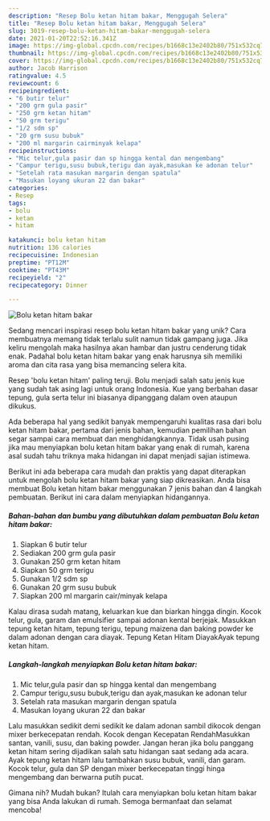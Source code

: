 ```yaml
---
description: "Resep Bolu ketan hitam bakar, Menggugah Selera"
title: "Resep Bolu ketan hitam bakar, Menggugah Selera"
slug: 3019-resep-bolu-ketan-hitam-bakar-menggugah-selera
date: 2021-01-20T22:52:16.341Z
image: https://img-global.cpcdn.com/recipes/b1668c13e2402b80/751x532cq70/bolu-ketan-hitam-bakar-foto-resep-utama.jpg
thumbnail: https://img-global.cpcdn.com/recipes/b1668c13e2402b80/751x532cq70/bolu-ketan-hitam-bakar-foto-resep-utama.jpg
cover: https://img-global.cpcdn.com/recipes/b1668c13e2402b80/751x532cq70/bolu-ketan-hitam-bakar-foto-resep-utama.jpg
author: Jacob Harrison
ratingvalue: 4.5
reviewcount: 6
recipeingredient:
- "6 butir telur"
- "200 grm gula pasir"
- "250 grm ketan hitam"
- "50 grm terigu"
- "1/2 sdm sp"
- "20 grm susu bubuk"
- "200 ml margarin cairminyak kelapa"
recipeinstructions:
- "Mic telur,gula pasir dan sp hingga kental dan mengembang"
- "Campur terigu,susu bubuk,terigu dan ayak,masukan ke adonan telur"
- "Setelah rata masukan margarin dengan spatula"
- "Masukan loyang ukuran 22 dan bakar"
categories:
- Resep
tags:
- bolu
- ketan
- hitam

katakunci: bolu ketan hitam 
nutrition: 136 calories
recipecuisine: Indonesian
preptime: "PT12M"
cooktime: "PT43M"
recipeyield: "2"
recipecategory: Dinner

---
```



![Bolu ketan hitam bakar](https://img-global.cpcdn.com/recipes/b1668c13e2402b80/751x532cq70/bolu-ketan-hitam-bakar-foto-resep-utama.jpg)

Sedang mencari inspirasi resep bolu ketan hitam bakar yang unik? Cara membuatnya memang tidak terlalu sulit namun tidak gampang juga. Jika keliru mengolah maka hasilnya akan hambar dan justru cenderung tidak enak. Padahal bolu ketan hitam bakar yang enak harusnya sih memiliki aroma dan cita rasa yang bisa memancing selera kita.

Resep &#39;bolu ketan hitam&#39; paling teruji. Bolu menjadi salah satu jenis kue yang sudah tak asing lagi untuk orang Indonesia. Kue yang berbahan dasar tepung, gula serta telur ini biasanya dipanggang dalam oven ataupun dikukus.

Ada beberapa hal yang sedikit banyak mempengaruhi kualitas rasa dari bolu ketan hitam bakar, pertama dari jenis bahan, kemudian pemilihan bahan segar sampai cara membuat dan menghidangkannya. Tidak usah pusing jika mau menyiapkan bolu ketan hitam bakar yang enak di rumah, karena asal sudah tahu triknya maka hidangan ini dapat menjadi sajian istimewa.


Berikut ini ada beberapa cara mudah dan praktis yang dapat diterapkan untuk mengolah bolu ketan hitam bakar yang siap dikreasikan. Anda bisa membuat Bolu ketan hitam bakar menggunakan 7 jenis bahan dan 4 langkah pembuatan. Berikut ini cara dalam menyiapkan hidangannya.

<!--inarticleads1-->

##### Bahan-bahan dan bumbu yang dibutuhkan dalam pembuatan Bolu ketan hitam bakar:

1. Siapkan 6 butir telur
1. Sediakan 200 grm gula pasir
1. Gunakan 250 grm ketan hitam
1. Siapkan 50 grm terigu
1. Gunakan 1/2 sdm sp
1. Gunakan 20 grm susu bubuk
1. Siapkan 200 ml margarin cair/minyak kelapa


Kalau dirasa sudah matang, keluarkan kue dan biarkan hingga dingin. Kocok telur, gula, garam dan emulsifier sampai adonan kental berjejak. Masukkan tepung ketan hitam, tepung terigu, tepung maizena dan baking powder ke dalam adonan dengan cara diayak. Tepung Ketan Hitam DiayakAyak tepung ketan hitam. 

<!--inarticleads2-->

##### Langkah-langkah menyiapkan Bolu ketan hitam bakar:

1. Mic telur,gula pasir dan sp hingga kental dan mengembang
1. Campur terigu,susu bubuk,terigu dan ayak,masukan ke adonan telur
1. Setelah rata masukan margarin dengan spatula
1. Masukan loyang ukuran 22 dan bakar


Lalu masukkan sedikit demi sedikit ke dalam adonan sambil dikocok dengan mixer berkecepatan rendah. Kocok dengan Kecepatan RendahMasukkan santan, vanili, susu, dan baking powder. Jangan heran jika bolu panggang ketan hitam sering dijadikan salah satu hidangan saat sedang ada acara. Ayak tepung ketan hitam lalu tambahkan susu bubuk, vanili, dan garam. Kocok telur, gula dan SP dengan mixer berkecepatan tinggi hinga mengembang dan berwarna putih pucat. 

Gimana nih? Mudah bukan? Itulah cara menyiapkan bolu ketan hitam bakar yang bisa Anda lakukan di rumah. Semoga bermanfaat dan selamat mencoba!
